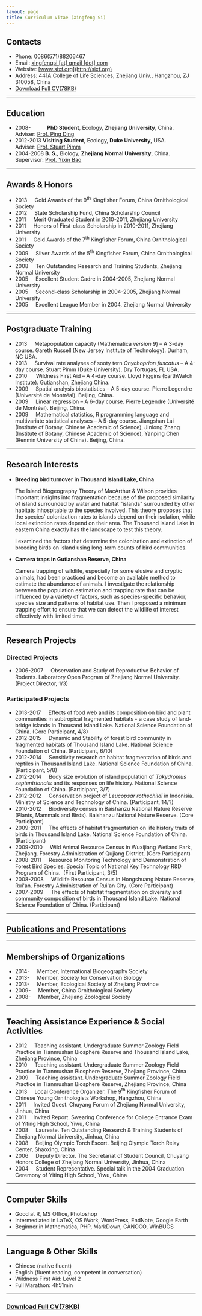 ```yaml
---
layout: page
title: Curriculum Vitae (Xingfeng Si)
---
```


## Contacts

- Phone: 0086(571)88206467 
- Email: [xingfengsi \[at\] gmail \[dot\] com](mailto:xingfengsi@gmail.com)
- Website: [www.sixf.org](http://sixf.org) 
- Address: 441A College of Life Sciences, Zhejiang Univ., Hangzhou, ZJ 310058, China
- [Download Full CV(78KB)](http://sixf.org/files/others/cv_en.pdf "Download Full CV")

---

## Education

-   2008-           **PhD Student**, Ecology, **Zhejiang
    University**, China. Adviser: [Prof. Ping Ding](http://mypage.zju.edu.cn/personnelCard/pingding)
-   2012-2013  **Visiting Student**, Ecology, **Duke University**,
    USA. Adviser: [Prof. Stuart  Pimm](http://fds.duke.edu/db/Nicholas/esp/faculty/spimm)
-   2004-2008  **B. S.**, Biology, **Zhejiang Normal University**, China. Supervisor: [Prof. Yixin Bao](http://ecology.zjnu.edu.cn/sts/baoyx/baoyxjiaoshigerenjianjie.htm)

---

## Awards & Honors

-   2013     Gold Awards of the 9<sup>th</sup> Kingfisher Forum, China
    Ornithological Society
-   2012     State Scholarship Fund, China Scholarship Council
-   2011     Merit Graduated Student in 2010-2011, Zhejiang
    University
-   2011     Honors of First-class Scholarship in 2010-2011,
    Zhejiang University
-   2011     Gold Awards of the 7<sup>th</sup> Kingfisher Forum, China
    Ornithological Society
-   2009     Silver Awards of the 5<sup>th</sup> Kingfisher Forum, China
    Ornithological Society
-   2008     Ten Outstanding Research and Training Students,
    Zhejiang Normal University
-   2005     Excellent Student Cadre in 2004-2005, Zhejiang Normal
    University
-   2005     Second-class Scholarship in 2004-2005, Zhejiang Normal
    University
-   2005     Excellent League Member in 2004, Zhejiang Normal
    University

---

## Postgraduate Training

-   2013     Metapopulation capacity (Mathematica *version 9*) – A 3-day course. Gareth Russell (New Jersey Institute of Technology). Durham, NC USA.
-   2013     Survival rate analyses of sooty tern *Onychoprion fuscatus* – A 4-day course. Stuart Pimm
    (Duke University). Dry Tortugas, FL USA.
-   2010      Wildness First Aid – A 4-day course. Lloyd Figgins (EarthWatch Institute). Gutianshan, Zhejiang China. 
-   2009     Spatial analysis biostatistics – A 5-day course. Pierre Legendre (Université de
    Montréal). Beijing, China. 
-   2009     Linear regression – A 6-day course. Pierre Legendre (Université de
    Montréal). Beijing, China. 
-   2009     Mathematical statistics, R programming language and multivariate statistical analyses – A 5-day course.
    Jiangshan Lai (Institute of Botany, Chinese Academic of Science),
    Jinlong Zhang (Institute of Botany, Chinese Academic of Science),
    Yanping Chen (Renmin University of China). Beijing, China. 

---

## Research Interests

- **Breeding bird turnover in Thousand Island Lake, China**

	The Island Biogeography Theory of MacArthur & Wilson provides important insights into fragmentation because of the proposed similarity of island surrounded by water and habitat "islands" surrounded by other habitats inhospitable to the species involved. This theory proposes that the species' colonization rates to islands depend on their isolation, while
local extinction rates depend on their area. The Thousand Island Lake in
eastern China exactly has the landscape to test this theory. 

	I examined the factors that determine the colonization and extinction of breeding birds on island using long-term counts of bird communities.

- **Camera traps in Gutianshan Reserve, China** 
	
	Camera trapping of wildlife, especially for some elusive and cryptic animals, had been practiced and become an available method to estimate the abundance of animals. I investigate the relationship between the population estimation and trapping rate that can be influenced by a variety of factors, such as species-specific behavior, species size and patterns of
habitat use. Then I proposed a minimum trapping effort to ensure that we
can detect the wildlife of interest effectively with limited time.

---

## Research Projects

### Directed Projects

-   2006-2007     Observation and Study of Reproductive Behavior of Rodents. Laboratory Open Program of Zhejiang Normal University. (Project Director, 1/3)
    
### Participated Projects


-   2013-2017     Effects of food web and its composition on bird and plant communities in subtropical fragmented habitats - a case study of land-bridge islands in Thousand Island Lake. National Science Foundation of China. (Core Participant, 4/8)
-   2012-2015     Dynamic and Stability of forest bird community in fragmented habitats of Thousand Island Lake. National Science Foundation of China. (Participant, 6/10)
-   2012-2014     Sensitivity research on habitat fragmentation of birds and reptiles in Thousand Island Lake. National Science Foundation of China. (Participant, 5/8)
-   2012-2014     Body size evolution of island population of *Takydromus septentrionalis* and its responses on life history. National Science Foundation of China. (Participant, 3/7)
-   2012-2012     Conservation project of *Leucopsar rothschildi* in Indonisia. Ministry of Science and Technology of China. (Participant, 14/?)
-   2010-2012     Biodiversity census in Baishanzu National Nature Reserve (Plants, Mammals and Birds). Baishanzu National Nature Reserve. (Core Participant)
-   2009-2011     The effects of habitat fragmentation on life history traits of birds in Thousand Island Lake. National Science Foundation of China. (Participant)
-   2009-2010     Wild Animal Resource Census in Wuxijiang Wetland Park, Zhejiang. Forestry Administration of Qujiang District. (Core Participant)
-   2008-2011     Resource Monitoring Technology and Demonstration of Forest Bird Species. Special Topic of National Key Technology R&D Program of China.  (First Participant, 3/5)
-   2008-2008     Wildlife Resource Census in Hongshuang Nature Reserve, Rui'an. Forestry Administration of Rui'an City. (Core Participant)
-   2007-2009     The effects of habitat fragmentation on diversity and community composition of birds in Thousand Island Lake. National Science Foundation of China. (Participant)


----

## [Publications and Presentations](/en/publication/ "click here to see my publications")

---

## Memberships of Organizations

-   2014-     Member, International Biogeography Society
-   2013-     Member, Society for Conservation Biology
-   2013-     Member, Ecological Society of Zhejiang Province
-   2009-     Member, China Ornithological Society
-   2008-     Member, Zhejiang Zoological Society

---

## Teaching Assistance Experience & Social Activities

-   2012     Teaching assistant. Undergraduate Summer Zoology Field Practice in Tianmushan Biosphere Reserve and Thousand Island Lake, Zhejiang Province, China
-   2010     Teaching assistant. Undergraduate Summer Zoology Field Practice in Tianmushan Biosphere Reserve, Zhejiang Province, China
-   2009     Teaching assistant. Undergraduate Summer Zoology Field Practice in Tianmushan Biosphere Reserve, Zhejiang Province, China
-   2013     Local Conference Organizer. The 9<sup>th</sup> Kingfisher Forum of Chinese Young Ornithologists Workshop, Hangzhou, China
-   2011     Invited Guest. Chuyang Forum of Zhejiang Normal University, Jinhua, China
-   2011     Invited Report. Swearing Conference for College Entrance Exam of Yiting High School, Yiwu, China
-   2008     Laureate. Ten Outstanding Research & Training Students of Zhejiang Normal University, Jinhua, China
-   2008     Beijing Olympic Torch Escort. Beijing Olympic Torch Relay Center, Shaoxing, China
-   2006     Deputy Director. The Secretariat of Student Council, Chuyang Honors College of Zhejiang Normal University, Jinhua, China
-   2004     Student Representative. Special talk in the 2004 Graduation Ceremony of Yiting High School, Yiwu, China

---

## Computer Skills


-   Good at R, MS Office, Photoshop
-   Intermediated in LaTeX, OS iWork, WordPress, EndNote, Google Earth   
-   Beginner in Mathematica, PHP, MarkDown, CANOCO, WinBUGS


---

## Language & Other Skills

-   Chinese (native fluent)
-   English (fluent reading, competent in conversation)
-   Wildness First Aid: Level 2
-   Full Marathon: 4h51min

---

### [Download Full CV(78KB)](http://sixf.org/files/others/cv_en.pdf "Download Full CV")

